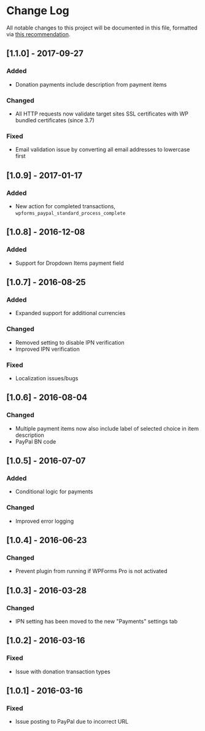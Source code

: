 # Change Log
All notable changes to this project will be documented in this file, formatted via [this recommendation](http://keepachangelog.com/).

## [1.1.0] - 2017-09-27
### Added
- Donation payments include description from payment items

### Changed
- All HTTP requests now validate target sites SSL certificates with WP bundled certificates (since 3.7)

### Fixed
- Email validation issue by converting all email addresses to lowercase first

## [1.0.9] - 2017-01-17
### Added
- New action for completed transactions, `wpforms_paypal_standard_process_complete`

## [1.0.8] - 2016-12-08
### Added
- Support for Dropdown Items payment field

## [1.0.7] - 2016-08-25
### Added
- Expanded support for additional currencies

### Changed
- Removed setting to disable IPN verification
- Improved IPN verification

### Fixed
- Localization issues/bugs

## [1.0.6] - 2016-08-04
### Changed
- Multiple payment items now also include label of selected choice in item description
- PayPal BN code

## [1.0.5] - 2016-07-07
### Added
- Conditional logic for payments

### Changed
- Improved error logging

## [1.0.4] - 2016-06-23
### Changed
- Prevent plugin from running if WPForms Pro is not activated

## [1.0.3] - 2016-03-28
### Changed
- IPN setting has been moved to the new "Payments" settings tab

## [1.0.2] - 2016-03-16
### Fixed
- Issue with donation transaction types

## [1.0.1] - 2016-03-16
### Fixed
- Issue posting to PayPal due to incorrect URL
